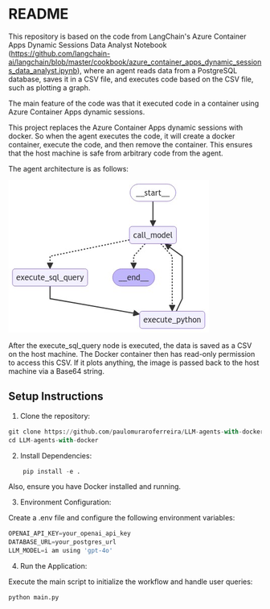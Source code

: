 # README

This repository is based on the code from LangChain's Azure Container Apps Dynamic Sessions Data Analyst Notebook (https://github.com/langchain-ai/langchain/blob/master/cookbook/azure_container_apps_dynamic_sessions_data_analyst.ipynb), where an agent reads data from a PostgreSQL database, saves it in a CSV file, and executes code based on the CSV file, such as plotting a graph.

The main feature of the code was that it executed code in a container using Azure Container Apps dynamic sessions.

This project replaces the Azure Container Apps dynamic sessions with docker. So when the agent executes the code, it will create a docker container, execute the code, and then remove the container. This ensures that the host machine is safe from arbitrary code from the agent.

The agent architecture is as follows:

![image.png](README_files/image.png)

After the execute_sql_query node is executed, the data is saved as a CSV on the host machine. The Docker container then has read-only permission to access this CSV. If it plots anything, the image is passed back to the host machine via a Base64 string.


## Setup Instructions

1. Clone the repository:


```python
git clone https://github.com/paulomuraroferreira/LLM-agents-with-docker.git
cd LLM-agents-with-docker
```

2. Install Dependencies:

```python
    pip install -e .
```

Also, ensure you have Docker installed and running.

3. Environment Configuration:

Create a .env file and configure the following environment variables:


```python
OPENAI_API_KEY=your_openai_api_key
DATABASE_URL=your_postgres_url
LLM_MODEL=i am using 'gpt-4o'
```

4. Run the Application:

Execute the main script to initialize the workflow and handle user queries:

```python
python main.py
```
